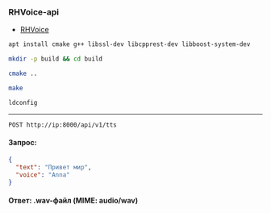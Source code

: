 ### RHVoice-api

- [RHVoice](https://github.com/RHVoice/RHVoice)

```bash
apt install cmake g++ libssl-dev libcpprest-dev libboost-system-dev
```

```bash
mkdir -p build && cd build

cmake ..

make

ldconfig
```

---

``` http
POST http://ip:8000/api/v1/tts
```

#### Запрос:

```json
{
  "text": "Привет мир",
  "voice": "Anna"
}
```

#### Ответ: .wav-файл (MIME: audio/wav)